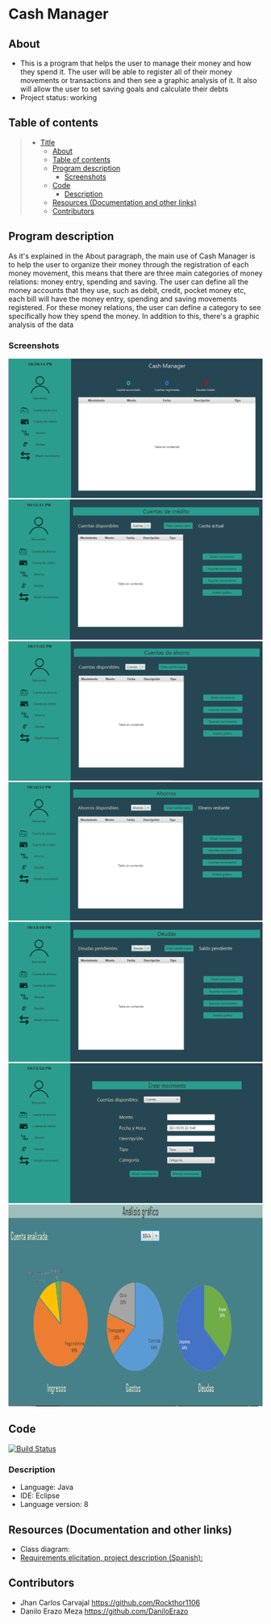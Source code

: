 # Cash Manager

## About 

* This is a program that helps the user to manage their money and how they spend it. The user will be able to register all of their money movements or transactions and 
then see a graphic analysis of it. It also will allow the user to set saving goals and calculate their debts
* Project status: working

## Table of contents


> * [Title](#Cash-Manager)
>   * [About](#about)
>   * [Table of contents](#table-of-contents)
>   * [Program description](#program-description)
>     * [Screenshots](#screenshots)
>   * [Code](#code)
>     * [Description](#description)
>   * [Resources (Documentation and other links)](#resources-documentation-and-other-links)
>   * [Contributors](#contributors)

## Program description

As it's explained in the About paragraph, the main use of Cash Manager is to help the user to organize their money through the registration of each money movement,
this means that there are three main categories of money relations: money entry, spending and saving. The user can define all the money accounts that they use, such as debit, credit,
pocket money etc, each bill will have the money entry, spending and saving movements registered. For these money relations, the user can define a category to see specifically how
they spend the money. In addition to this, there's a graphic analysis of the data

### Screenshots

![Main view](https://github.com/DaniloErazo/CashManager/blob/main/docs/screenshots/MainPage.png)
![Accounts](https://github.com/DaniloErazo/CashManager/blob/main/docs/screenshots/CreditAccount.PNG)
![Accounts](https://github.com/DaniloErazo/CashManager/blob/main/docs/screenshots/SavingAccount.PNG)
![Accounts](https://github.com/DaniloErazo/CashManager/blob/main/docs/screenshots/Savings.PNG)
![Accounts](https://github.com/DaniloErazo/CashManager/blob/main/docs/screenshots/Debts.PNG)
![Movement](https://github.com/DaniloErazo/CashManager/blob/main/docs/screenshots/CreateMovement.png)
<img src="https://github.com/DaniloErazo/CashManager/blob/main/docs/screenshots/DataAnalysis.png" width="800" height="400">

## Code

[![Build Status](https://qa.nuxeo.org/jenkins/buildStatus/icon?job=/nuxeo/addons_nuxeo-sample-project-master)](https://github.com/DaniloErazo/CashManager/tree/main)

### Description

* Language: Java 
* IDE: Eclipse 
* Language version: 8

## Resources (Documentation and other links)

* Class diagram: 
* [Requirements elicitation, project description (Spanish):](https://github.com/DaniloErazo/CashManager/blob/main/docs/Cash%20Manager.pdf) 

## Contributors

* Jhan Carlos Carvajal  https://github.com/Rockthor1106
* Danilo Erazo Meza https://github.com/DaniloErazo
